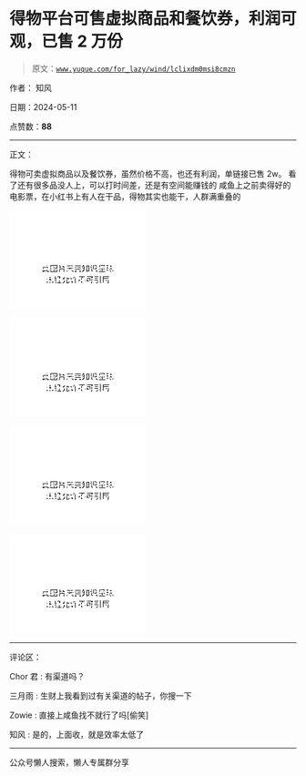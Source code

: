 # 得物平台可售虚拟商品和餐饮券，利润可观，已售 2 万份

> 原文：[`www.yuque.com/for_lazy/wind/lclixdm0msi8cmzn`](https://www.yuque.com/for_lazy/wind/lclixdm0msi8cmzn)

作者： 知风

日期：2024-05-11

点赞数：**88**

* * *

正文：

得物可卖虚拟商品以及餐饮券，虽然价格不高，也还有利润，单链接已售 2w。 看了还有很多品没人上，可以打时间差，还是有空间能赚钱的
咸鱼上之前卖得好的电影票，在小红书上有人在干品，得物其实也能干，人群满重叠的

![](img/cfffe2a3cb3de66897109a7a822edd38.png)

![](img/3eb74e57f437c5103a470ffa831d9bd6.png)

![](img/995ac962cf0292ae8a412a35a13b9617.png)

![](img/10eabbbe876d84bcc5899f9ca7675abf.png)

* * *

评论区：

Chor 君 : 有渠道吗？

三月雨 : 生财上我看到过有关渠道的帖子，你搜一下

Zowie : 直接上咸鱼找不就行了吗[偷笑]

知风 : 是的，上面收，就是效率太低了

* * *

公众号懒人搜索，懒人专属群分享